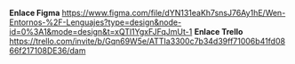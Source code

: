 **Enlace Figma** https://www.figma.com/file/dYN131eaKh7snsJ76Ay1hE/Wen-Entornos-%2F-Lenguajes?type=design&node-id=0%3A1&mode=design&t=xQTl1YgxFJFqJmUt-1
**Enlace Trello** https://trello.com/invite/b/Gqn69W5e/ATTIa3300c7b34d39ff71006b41fd0866f217108DE36/dam
